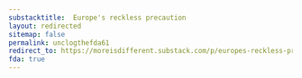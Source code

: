 ```yaml
---
substacktitle:  Europe's reckless precaution
layout: redirected
sitemap: false
permalink: unclogthefda61
redirect_to: https://moreisdifferent.substack.com/p/europes-reckless-precaution
fda: true
---
```

